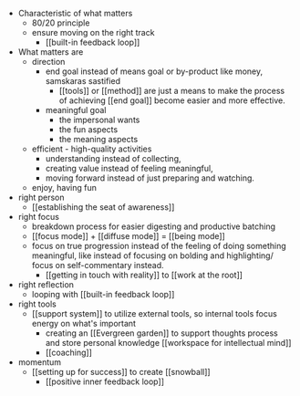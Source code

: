 - Characteristic of what matters
    - 80/20 principle
    - ensure moving on the right track
        - [[built-in feedback loop]]
- What matters are
    - direction 
        - end goal instead of means goal or by-product like money, samskaras sastified
            - [[tools]] or [[method]] are just a means to make the process of achieving [[end goal]] become easier and more effective.
        - meaningful goal
            - the impersonal wants
            - the fun aspects
            - the meaning aspects
    - efficient - high-quality activities
        - understanding instead of collecting, 
        - creating value instead of feeling meaningful, 
        - moving forward instead of just preparing and watching.
    - enjoy, having fun
- right person
    - [[establishing the seat of awareness]]
- right focus
    - breakdown process for easier digesting and productive batching
    - [[focus mode]] + [[diffuse mode]] = [[being mode]]
    - focus on true progression instead of the feeling of doing something meaningful, like instead of focusing on bolding and highlighting/ focus on self-commentary instead.
        - [[getting in touch with reality]] to [[work at the root]]
- right reflection
    - looping with [[built-in feedback loop]]
- right tools
    - [[support system]] to utilize external tools, so internal tools focus energy on what's important 
        - creating an [[Evergreen garden]] to support thoughts process and store personal knowledge [[workspace for intellectual mind]]
        - [[coaching]]
- momentum
    - [[setting up for success]] to create [[snowball]]
        - [[positive inner feedback loop]]

